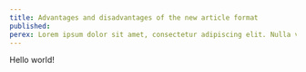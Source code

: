 ```yaml
---
title: Advantages and disadvantages of the new article format
published:
perex: Lorem ipsum dolor sit amet, consectetur adipiscing elit. Nulla vitae nisl nec nun c cursus.
---
```


Hello world!
